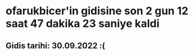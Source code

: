 # ofarukbicer'in gidisine son 2 gun 12 saat 47 dakika 23 saniye kaldi

## Gidis tarihi: 30.09.2022 :(